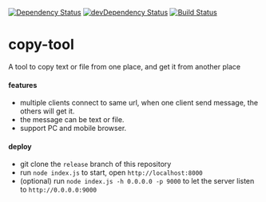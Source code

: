 [![Dependency Status](https://david-dm.org/plantain-00/copy-tool.svg)](https://david-dm.org/plantain-00/copy-tool)
[![devDependency Status](https://david-dm.org/plantain-00/copy-tool/dev-status.svg)](https://david-dm.org/plantain-00/copy-tool#info=devDependencies)
[![Build Status](https://travis-ci.org/plantain-00/copy-tool.svg?branch=master)](https://travis-ci.org/plantain-00/copy-tool)

# copy-tool
A tool to copy text or file from one place, and get it from another place

#### features

+ multiple clients connect to same url, when one client send message, the others will get it.
+ the message can be text or file.
+ support PC and mobile browser.

#### deploy

+ git clone the `release` branch of this repository
+ run `node index.js` to start, open `http://localhost:8000`
+ (optional) run `node index.js -h 0.0.0.0 -p 9000` to let the server listen to `http://0.0.0.0:9000`
